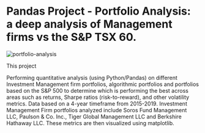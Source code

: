 # Pandas Project - Portfolio Analysis: a deep analysis of Management firms vs the S&P TSX 60.

![portfolio-analysis](portfolio-analysis.jpg)

This project 

Performing quantitative analysis (using Python/Pandas) on different Investment Management firm portfolios, algorithmic portfolios and portfolios based on the S&P 500 to determine which is performing the best across areas such as returns, Sharpe ratios (risk-to-reward), and other volatility metrics. Data based on a 4-year timeframe from 2015-2019. Investment Management Firm portfolios analyzed include Soros Fund Management LLC, Paulson & Co. Inc., Tiger Global Management LLC and Berkshire Hathaway LLC. These metrics are then visualized using matplotlib.